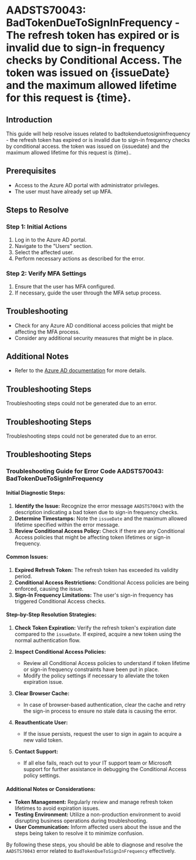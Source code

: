 # AADSTS70043: BadTokenDueToSignInFrequency - The refresh token has expired or is invalid due to sign-in frequency checks by Conditional Access. The token was issued on {issueDate} and the maximum allowed lifetime for this request is {time}.

## Introduction
This guide will help resolve issues related to badtokenduetosigninfrequency - the refresh token has expired or is invalid due to sign-in frequency checks by conditional access. the token was issued on {issuedate} and the maximum allowed lifetime for this request is {time}..

## Prerequisites
- Access to the Azure AD portal with administrator privileges.
- The user must have already set up MFA.

## Steps to Resolve

### Step 1: Initial Actions
1. Log in to the Azure AD portal.
2. Navigate to the "Users" section.
3. Select the affected user.
4. Perform necessary actions as described for the error.

### Step 2: Verify MFA Settings
1. Ensure that the user has MFA configured.
2. If necessary, guide the user through the MFA setup process.

## Troubleshooting
- Check for any Azure AD conditional access policies that might be affecting the MFA process.
- Consider any additional security measures that might be in place.

## Additional Notes
- Refer to the [Azure AD documentation](https://learn.microsoft.com/en-us/azure/active-directory/) for more details.


## Troubleshooting Steps
Troubleshooting steps could not be generated due to an error.

## Troubleshooting Steps
Troubleshooting steps could not be generated due to an error.

## Troubleshooting Steps
### Troubleshooting Guide for Error Code AADSTS70043: BadTokenDueToSignInFrequency

#### Initial Diagnostic Steps:
1. **Identify the Issue:** Recognize the error message `AADSTS70043` with the description indicating a bad token due to sign-in frequency checks.
2. **Determine Timestamps:** Note the `issueDate` and the maximum allowed lifetime specified within the error message.
3. **Review Conditional Access Policy:** Check if there are any Conditional Access policies that might be affecting token lifetimes or sign-in frequency.

#### Common Issues:
1. **Expired Refresh Token:** The refresh token has exceeded its validity period.
2. **Conditional Access Restrictions:** Conditional Access policies are being enforced, causing the issue.
3. **Sign-In Frequency Limitations:** The user's sign-in frequency has triggered Conditional Access checks.

#### Step-by-Step Resolution Strategies:
1. **Check Token Expiration:** Verify the refresh token's expiration date compared to the `issueDate`. If expired, acquire a new token using the normal authentication flow.
  
2. **Inspect Conditional Access Policies:**
   - Review all Conditional Access policies to understand if token lifetime or sign-in frequency constraints have been put in place.
   - Modify the policy settings if necessary to alleviate the token expiration issue.
   
3. **Clear Browser Cache:**
   - In case of browser-based authentication, clear the cache and retry the sign-in process to ensure no stale data is causing the error.
   
4. **Reauthenticate User:**
   - If the issue persists, request the user to sign in again to acquire a new valid token.
   
5. **Contact Support:**
   - If all else fails, reach out to your IT support team or Microsoft support for further assistance in debugging the Conditional Access policy settings.

#### Additional Notes or Considerations:
- **Token Management:** Regularly review and manage refresh token lifetimes to avoid expiration issues.
- **Testing Environment:** Utilize a non-production environment to avoid disrupting business operations during troubleshooting.
- **User Communication:** Inform affected users about the issue and the steps being taken to resolve it to minimize confusion.

By following these steps, you should be able to diagnose and resolve the `AADSTS70043` error related to `BadTokenDueToSignInFrequency` effectively.